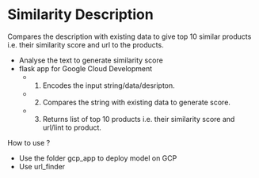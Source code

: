 # Similarity Description
Compares the description with existing data to give top 10 similar products i.e. their similarity score and url to the products.

- Analyse the text to generate similarity score
- flask app for Google Cloud Development
	- 1. Encodes the input string/data/desripton.
	- 2. Compares the string with existing data to generate score.
	- 3. Returns list of top 10 products i.e. their similarity score and url/lint to product.

How to use ?
- Use the folder gcp_app to deploy model on GCP
- Use url_finder 
